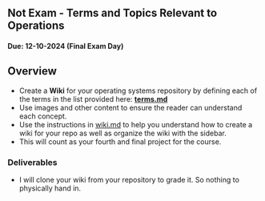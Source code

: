## Not Exam - Terms and Topics Relevant to Operations

#### Due: 12-10-2024 (Final Exam Day)

## Overview

- Create a **Wiki** for your operating systems repository by defining each of the terms in the list provided here: **[terms.md](./terms.md)**
- Use images and other content to ensure the reader can understand each concept.
- Use the instructions in [wiki.md](./wiki.md) to help you understand how to create a wiki for your repo as well as organize the wiki with the sidebar.
- This will count as your fourth and final project for the course.

### Deliverables

- I will clone your wiki from your repository to grade it. So nothing to physically hand in.
